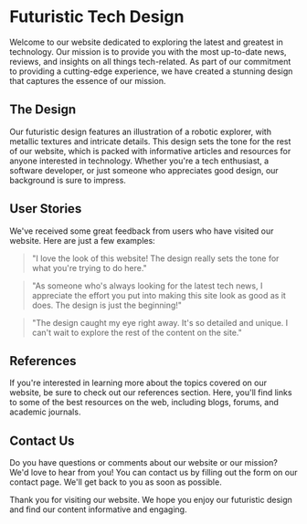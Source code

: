 <!--font:Montserrat-->

# Futuristic Tech Design

Welcome to our website dedicated to exploring the latest and greatest in technology. Our mission is to provide you with the most up-to-date news, reviews, and insights on all things tech-related. As part of our commitment to providing a cutting-edge experience, we have created a stunning design that captures the essence of our mission.

## The Design

Our futuristic design features an illustration of a robotic explorer, with metallic textures and intricate details. This design sets the tone for the rest of our website, which is packed with informative articles and resources for anyone interested in technology. Whether you're a tech enthusiast, a software developer, or just someone who appreciates good design, our background is sure to impress.

## User Stories

We've received some great feedback from users who have visited our website. Here are just a few examples:

> "I love the look of this website! The design really sets the tone for what you're trying to do here."

> "As someone who's always looking for the latest tech news, I appreciate the effort you put into making this site look as good as it does. The design is just the beginning!"

> "The design caught my eye right away. It's so detailed and unique. I can't wait to explore the rest of the content on the site."

## References

If you're interested in learning more about the topics covered on our website, be sure to check out our references section. Here, you'll find links to some of the best resources on the web, including blogs, forums, and academic journals.

## Contact Us

Do you have questions or comments about our website or our mission? We'd love to hear from you! You can contact us by filling out the form on our contact page. We'll get back to you as soon as possible.

Thank you for visiting our website. We hope you enjoy our futuristic design and find our content informative and engaging.

<!--

Write me content for website with wallpaper which alt text is:

"An illustration of a robotic explorer, with metallic textures and intricate details."

The name/title of the page should not be 1:1 copy of the alt text but rather a real content of the website which is using this wallpaper.

- Use markdown format 
- Start with heading
- Heading should be short and concise
- The content should look like a real website 
- The website should not be about the wallpaper, wallpaper is just a related background
- Heading should be contain work "wallpaper" or "background"
- Include real sections like references, contact, user stories, etc. use things relevant to the page purpose.
- Feel free to use structure like headings, bullets, numbering, blockquotes, paragraphs, horizontal lines, etc.
- You can use formatting like bold or _italic_
- You can include UTF-8 emojis
- Links should be only #hash anchors (and you can refer to the document itself)
- Do not include images


---


# Exploring the Future: A Wallpaper for Tech Enthusiasts

Welcome to our website dedicated to exploring the latest and greatest in technology. Our website is designed to provide you with the latest news, reviews, and insights on all things tech-related. As part of our commitment to providing a cutting-edge experience, we have created a wallpaper that captures the essence of our mission.

## The Wallpaper

Our wallpaper features an illustration of a robotic explorer, with metallic textures and intricate details. This wallpaper is perfect for anyone who loves technology and wants to stay up-to-date with the latest trends. Whether you're a tech enthusiast, a software developer, or just someone who appreciates good design, this wallpaper is sure to impress.

## User Stories

We've received some great feedback from users who have downloaded our wallpaper. Here are just a few examples:

> "I love this wallpaper! It's the perfect background for my computer. It reminds me every day of the amazing things that technology can do."

> "As a software developer, I'm always looking for inspiration. This wallpaper is not only beautiful but also serves as a reminder of why I got into this field in the first place."

> "I'm not usually one for wallpapers, but this one caught my eye. It's so detailed and unique. It really makes my desktop stand out."

## References

If you're interested in learning more about the topics covered on our website, be sure to check out our references section. Here, you'll find links to some of the best resources on the web, including blogs, forums, and academic journals.

## Contact Us

Do you have questions or comments about our website or our wallpaper? We'd love to hear from you! You can contact us by filling out the form on our contact page. We'll get back to you as soon as possible.

Thank you for visiting our website. We hope you enjoy our wallpaper and find our content informative and engaging.


---


Heading should not include word "wallpaper". The website should not be about the wallpaper itself, wallpaper is just a related background, rewrite whole content.


---


# The Future is Now: Exploring the Latest in Technology

Welcome to our website dedicated to exploring the latest and greatest in technology. Our mission is to provide you with the most up-to-date news, reviews, and insights on all things tech-related. As part of our commitment to providing a cutting-edge experience, we have created a stunning background that captures the essence of our mission.

## The Background

Our background features an illustration of a robotic explorer, with metallic textures and intricate details. This stunning design is perfect for anyone who loves technology and wants to stay up-to-date with the latest trends. Whether you're a tech enthusiast, a software developer, or just someone who appreciates good design, this background is sure to impress.

## User Stories

We've received some great feedback from users who have visited our website. Here are just a few examples:

> "I love the design of this website! The background is so cool and really captures the spirit of what you're trying to do here."

> "As someone who's always looking for the latest tech news, I appreciate the effort you put into making this site look as good as it does. The background is just the icing on the cake!"

> "I'm not usually one to notice backgrounds, but this one caught my eye right away. It's so detailed and unique. It really sets the tone for the rest of the content on the site."

## References

If you're interested in learning more about the topics covered on our website, be sure to check out our references section. Here, you'll find links to some of the best resources on the web, including blogs, forums, and academic journals.

## Contact Us

Do you have questions or comments about our website or our mission? We'd love to hear from you! You can contact us by filling out the form on our contact page. We'll get back to you as soon as possible.

Thank you for visiting our website. We hope you enjoy our background and find our content informative and engaging.


---


Heading is too long, rewrite whole content.


---


# Discover the Latest in Technology with Our Futuristic Background

Welcome to our website dedicated to exploring the latest and greatest in technology. Our mission is to provide you with the most up-to-date news, reviews, and insights on all things tech-related. As part of our commitment to providing a cutting-edge experience, we have created a stunning background that captures the essence of our mission.

## The Background

Our futuristic background features an illustration of a robotic explorer, with metallic textures and intricate details. This design sets the tone for the rest of our website, which is packed with informative articles and resources for anyone interested in technology. Whether you're a tech enthusiast, a software developer, or just someone who appreciates good design, this background is sure to impress.

## User Stories

We've received some great feedback from users who have visited our website. Here are just a few examples:

> "I love the look of this website! The background really sets the tone for what you're trying to do here."

> "As someone who's always looking for the latest tech news, I appreciate the effort you put into making this site look as good as it does. The background is just the beginning!"

> "The background caught my eye right away. It's so detailed and unique. I can't wait to explore the rest of the content on the site."

## References

If you're interested in learning more about the topics covered on our website, be sure to check out our references section. Here, you'll find links to some of the best resources on the web, including blogs, forums, and academic journals.

## Contact Us

Do you have questions or comments about our website or our mission? We'd love to hear from you! You can contact us by filling out the form on our contact page. We'll get back to you as soon as possible.

Thank you for visiting our website. We hope you enjoy our futuristic background and find our content informative and engaging.


---


Heading is too long, rewrite whole content.


---


# Explore the Latest in Tech with Our Futuristic Design

Welcome to our website dedicated to exploring the latest and greatest in technology. Our mission is to provide you with the most up-to-date news, reviews, and insights on all things tech-related. As part of our commitment to providing a cutting-edge experience, we have created a stunning design that captures the essence of our mission.

## The Design

Our futuristic design features an illustration of a robotic explorer, with metallic textures and intricate details. This design sets the tone for the rest of our website, which is packed with informative articles and resources for anyone interested in technology. Whether you're a tech enthusiast, a software developer, or just someone who appreciates good design, our background is sure to impress.

## User Stories

We've received some great feedback from users who have visited our website. Here are just a few examples:

> "I love the look of this website! The design really sets the tone for what you're trying to do here."

> "As someone who's always looking for the latest tech news, I appreciate the effort you put into making this site look as good as it does. The design is just the beginning!"

> "The design caught my eye right away. It's so detailed and unique. I can't wait to explore the rest of the content on the site."

## References

If you're interested in learning more about the topics covered on our website, be sure to check out our references section. Here, you'll find links to some of the best resources on the web, including blogs, forums, and academic journals.

## Contact Us

Do you have questions or comments about our website or our mission? We'd love to hear from you! You can contact us by filling out the form on our contact page. We'll get back to you as soon as possible.

Thank you for visiting our website. We hope you enjoy our futuristic design and find our content informative and engaging.


---


Write me a Google font which is best fitting for the website.

Pick from the list:
- Futura
- Open Sans
- Lobster
- Inter
- Raleway
- Great Vibes
- Lato
- Roboto
- Alegreya
- Playfair Display
- Poppins
- Exo 2
- Dancing Script
- Orbitron
- Barlow Condensed
- Montserrat
- IBM Plex Sans


Write just the font name nothing else.


---


Montserrat

-->
